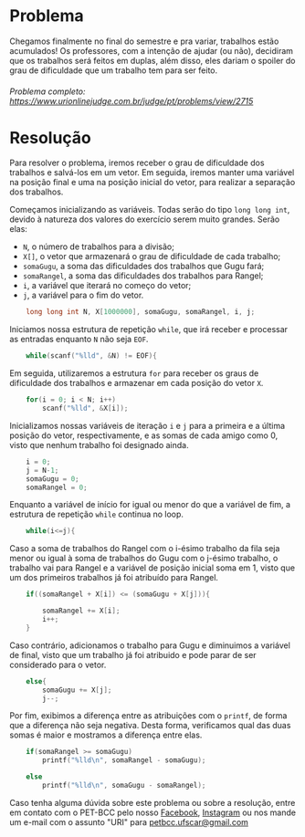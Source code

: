 # Problema

Chegamos finalmente no final do semestre e pra variar, trabalhos estão acumulados! Os professores, com a intenção de ajudar (ou não), decidiram que os trabalhos será feitos em duplas, além disso, eles dariam o spoiler do grau de dificuldade que um trabalho tem para ser feito.

###### Problema completo: https://www.urionlinejudge.com.br/judge/pt/problems/view/2715

# Resolução

Para resolver o problema, iremos receber o grau de dificuldade dos trabalhos e salvá-los em um vetor. Em seguida, iremos manter uma variável na posição final e uma na posição inicial do vetor, para realizar a separação dos trabalhos.

Começamos inicializando as variáveis. Todas serão do tipo `long long int`, devido à natureza dos valores do exercício serem muito grandes.
Serão elas:
* `N`, o número de trabalhos para a divisão;
* `X[]`, o vetor que armazenará o grau de dificuldade de cada trabalho;
* `somaGugu`, a soma das dificuldades dos trabalhos que Gugu fará;
* `somaRangel`, a soma das dificuldades dos trabalhos para Rangel;
* `i`, a variável que iterará no começo do vetor;
* `j`, a variável para o fim do vetor.
```c
	long long int N, X[1000000], somaGugu, somaRangel, i, j;
```

Iniciamos nossa estrutura de repetição `while`, que irá receber e processar as entradas enquanto `N` não seja `EOF`.
```c
	while(scanf("%lld", &N) != EOF){
```

Em seguida, utilizaremos a estrutura `for` para receber os graus de dificuldade dos trabalhos e armazenar em cada posição do vetor `X`.
```c
	for(i = 0; i < N; i++)
		scanf("%lld", &X[i]);
```

Inicializamos nossas variáveis de iteração `i` e `j` para a primeira e a última posição do vetor, respectivamente, e as somas de cada amigo como 0, visto que nenhum trabalho foi designado ainda.
```c
	i = 0;
	j = N-1;
	somaGugu = 0;
	somaRangel = 0;
```

Enquanto a variável de início for igual ou menor do que a variável de fim, a estrutura de repetição `while` continua no loop.
```c
	while(i<=j){
```

Caso a soma de trabalhos do Rangel com o i-ésimo trabalho da fila seja menor ou igual à soma de trabalhos do Gugu com o j-ésimo trabalho, o trabalho vai para Rangel e a variável de posição inicial soma em 1, visto que um dos primeiros trabalhos já foi atribuído para Rangel.
```c
	if((somaRangel + X[i]) <= (somaGugu + X[j])){

		somaRangel += X[i];
		i++;
	}
```

Caso contrário, adicionamos o trabalho para Gugu e diminuimos a variável de final, visto que um trabalho já foi atribuido e pode parar de ser considerado para o vetor.
```c
	else{
		somaGugu += X[j];
		j--;
```

Por fim, exibimos a diferença entre as atribuições com o `printf`, de forma que a diferença não seja negativa. Desta forma, verificamos qual das duas somas é maior e mostramos a diferença entre elas.
```c
	if(somaRangel >= somaGugu)
		printf("%lld\n", somaRangel - somaGugu);

	else
		printf("%lld\n", somaGugu - somaRangel);
```

Caso tenha alguma dúvida sobre este problema ou sobre a resolução, entre em contato com o PET-BCC pelo nosso
[Facebook](https://www.facebook.com/petbcc/),
[Instagram](https://www.instagram.com/petbcc.ufscar/)
ou nos mande um e-mail com o assunto "URI" para  petbcc.ufscar@gmail.com
